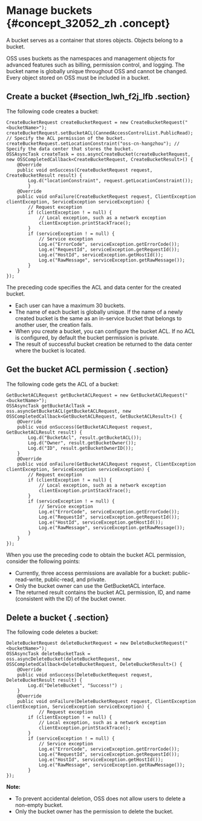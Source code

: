 # Manage buckets {#concept_32052_zh .concept}

A bucket serves as a container that stores objects. Objects belong to a bucket.

OSS uses buckets as the namespaces and management objects for advanced features such as billing, permission control, and logging. The bucket name is globally unique throughout OSS and cannot be changed. Every object stored on OSS must be included in a bucket.

## Create a bucket {#section_lwh_f2j_lfb .section}

The following code creates a bucket:

```
CreateBucketRequest createBucketRequest = new CreateBucketRequest("<bucketName>");
createBucketRequest.setBucketACL(CannedAccessControlList.PublicRead); // Specify the ACL permission of the bucket.
createBucketRequest.setLocationConstraint("oss-cn-hangzhou"); // Specify the data center that stores the bucket.
OSSAsyncTask createTask = oss.asyncCreateBucket(createBucketRequest, new OSSCompletedCallback<CreateBucketRequest, CreateBucketResult>() {
    @Override
    public void onSuccess(CreateBucketRequest request, CreateBucketResult result) {
        Log.d("locationConstraint", request.getLocationConstraint());
        }
    @Override
    public void onFailure(CreateBucketRequest request, ClientException clientException, ServiceException serviceException) {
        // Request exception
        if (clientException ! = null) {
            // Local exception, such as a network exception
            clientException.printStackTrace();
        }
        if (serviceException ! = null) {
            // Service exception
            Log.e("ErrorCode", serviceException.getErrorCode());
            Log.e("RequestId", serviceException.getRequestId());
            Log.e("HostId", serviceException.getHostId());
            Log.e("RawMessage", serviceException.getRawMessage());
        }
    }
});
```

The preceding code specifies the ACL and data center for the created bucket.

-   Each user can have a maximum 30 buckets.
-   The name of each bucket is globally unique. If the name of a newly created bucket is the same as an in-service bucket that belongs to another user, the creation fails.
-   When you create a bucket, you can configure the bucket ACL. If no ACL is configured, by default the bucket permission is private.
-   The result of successful bucket creation be returned to the data center where the bucket is located.

## Get the bucket ACL permission { .section}

The following code gets the ACL of a bucket:

```
GetBucketACLRequest getBucketACLRequest = new GetBucketACLRequest("<bucketName>");
OSSAsyncTask getBucketAclTask = oss.asyncGetBucketACL(getBucketACLRequest, new OSSCompletedCallback<GetBucketACLRequest, GetBucketACLResult>() {
    @Override
    public void onSuccess(GetBucketACLRequest request, GetBucketACLResult result) {
        Log.d("BucketAcl", result.getBucketACL());
        Log.d("Owner", result.getBucketOwner());
        Log.d("ID", result.getBucketOwnerID());
    }
    @Override
    public void onFailure(GetBucketACLRequest request, ClientException clientException, ServiceException serviceException) {
        // Request exception
        if (clientException ! = null) {
            // Local exception, such as a network exception
            clientException.printStackTrace();
        }
        if (serviceException ! = null) {
            // Service exception
            Log.e("ErrorCode", serviceException.getErrorCode());
            Log.e("RequestId", serviceException.getRequestId());
            Log.e("HostId", serviceException.getHostId());
            Log.e("RawMessage", serviceException.getRawMessage());
        }
    }
});
```

When you use the preceding code to obtain the bucket ACL permission, consider the following points:

-   Currently, three access permissions are available for a bucket: public-read-write, public-read, and private.
-   Only the bucket owner can use the GetBucketACL interface.
-   The returned result contains the bucket ACL permission, ID, and name \(consistent with the ID\) of the bucket owner.

## Delete a bucket { .section}

The following code deletes a bucket:

```
DeleteBucketRequest deleteBucketRequest = new DeleteBucketRequest("<bucketName>");
OSSAsyncTask deleteBucketTask = oss.asyncDeleteBucket(deleteBucketRequest, new OSSCompletedCallback<DeleteBucketRequest, DeleteBucketResult>() {
    @Override
    public void onSuccess(DeleteBucketRequest request, DeleteBucketResult result) {
        Log.d("DeleteBucket", "Success!") ;
    }
    @Override
    public void onFailure(DeleteBucketRequest request, ClientException clientException, ServiceException serviceException) {
            // Request exception
        if (clientException ! = null) {
            // Local exception, such as a network exception
            clientException.printStackTrace();
        }
        if (serviceException ! = null) {
            // Service exception
            Log.e("ErrorCode", serviceException.getErrorCode());
            Log.e("RequestId", serviceException.getRequestId());
            Log.e("HostId", serviceException.getHostId());
            Log.e("RawMessage", serviceException.getRawMessage());
        }
});
```

**Note:** 

-   To prevent accidental deletion, OSS does not allow users to delete a non-empty bucket.
-   Only the bucket owner has the permission to delete the bucket.

